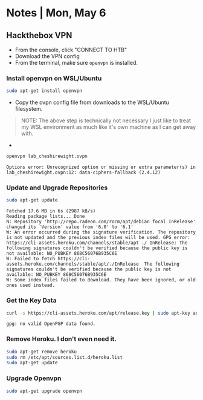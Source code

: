 # Notes | Mon, May 6

## Hackthebox VPN

- From the console, click "CONNECT TO HTB"
- Download the VPN config
- From the terminal, make sure `openvpn` is installed.

### Install openvpn on WSL/Ubuntu
```bash
sudo apt-get install openvpn
```

- Copy the ovpn config file from downloads to the WSL/Ubuntu filesystem.
> NOTE: The above step is technically not necessary I just like to treat my WSL environment as much like it's own machine as I can get away with.
- 

```bash
openvpn lab_cheshirewight.ovpn
```

```
Options error: Unrecognized option or missing or extra parameter(s) in lab_cheshirewight.ovpn:12: data-ciphers-fallback (2.4.12)
```

### Update and Upgrade Repositories

```bash
sudo apt-get update
```

```
Fetched 17.6 MB in 6s (2987 kB/s)
Reading package lists... Done
N: Repository 'http://repo.radeon.com/rocm/apt/debian focal InRelease' changed its 'Version' value from '6.0' to '6.1'
W: An error occurred during the signature verification. The repository is not updated and the previous index files will be used. GPG error: https://cli-assets.heroku.com/channels/stable/apt ./ InRelease: The following signatures couldn't be verified because the public key is not available: NO_PUBKEY 868C56076B935C6E
W: Failed to fetch https://cli-assets.heroku.com/channels/stable/apt/./InRelease  The following signatures couldn't be verified because the public key is not available: NO_PUBKEY 868C56076B935C6E
W: Some index files failed to download. They have been ignored, or old ones used instead.
```

### Get the Key Data

```bash
curl -s https://cli-assets.heroku.com/apt/release.key | sudo apt-key add -
```

```
gpg: no valid OpenPGP data found.
```



### Remove Heroku. I don't even need it.

```bash
sudo apt-get remove heroku
sudo rm /etc/apt/sources.list.d/heroku.list
sudo apt-get update
```

### Upgrade Openvpn
```bash
sudo apt-get upgrade openvpn
```

